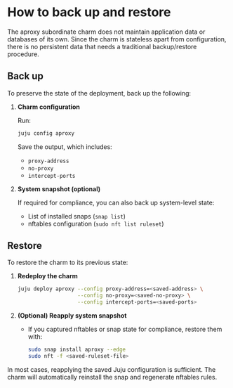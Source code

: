# How to back up and restore

<!-- 
    Remember to update this file for your charm!! 
    If applicable, use this placeholder to provide information on how to
    back up and restore the charm. Some questions to answer:
    * Does this charm have a database that needs to be backed up?
    * Are there are upstream docs we can link here?
-->

The aproxy subordinate charm does not maintain application data or databases of its own. Since the charm is stateless apart from configuration, there is no persistent data that needs a traditional backup/restore procedure.

## Back up

To preserve the state of the deployment, back up the following:

1. **Charm configuration**

   Run:

   ```bash
   juju config aproxy
   ```

   Save the output, which includes:

   * `proxy-address`
   * `no-proxy`
   * `intercept-ports`

2. **System snapshot (optional)**

   If required for compliance, you can also back up system-level state:

   * List of installed snaps (`snap list`)
   * nftables configuration (`sudo nft list ruleset`)

## Restore

To restore the charm to its previous state:

1. **Redeploy the charm**

   ```bash
   juju deploy aproxy --config proxy-address=<saved-address> \
                      --config no-proxy=<saved-no-proxy> \
                      --config intercept-ports=<saved-ports>
   ```

2. **(Optional) Reapply system snapshot**

   * If you captured nftables or snap state for compliance, restore them with:

     ```bash
     sudo snap install aproxy --edge
     sudo nft -f <saved-ruleset-file>
     ```

In most cases, reapplying the saved Juju configuration is sufficient. The charm will automatically reinstall the snap and regenerate nftables rules.